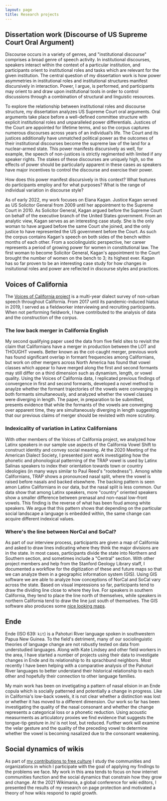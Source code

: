 ```yaml
---
layout: page
title: Research projects
---
```

## Dissertation work (Discourse of US Supreme Court Oral Argument)
Discourse occurs in a variety of genres, and "institutional discourse" comprises a broad genre of speech activity. In institutional discourses, 
speakers interact within the context of a particular institution, and participants orient to institutional roles and tasks which are relevant
for the given institution. The central question of my dissertation work is how power asymmetries in institutional roles and institutional 
structures manifest discursively in interaction. Power, I argue, is performed, and participants may orient to and draw upon institutional 
tools in order to control discussions through a combination of structural and linguistic resources.

To explore the relationship between institutional roles and discourse structure, my dissertation analyzes US Supreme Court oral arguments. 
Oral arguments take place before a well-defined committee structure with explicit institutional roles and unparalleled power differentials. 
Justices of the Court are appointed for lifetime terms, and so the corpus captures numerous discourses across years of an individual’s life. 
The Court and its justices additionally have unmatched political power as the outcomes of their institutional discourses become the supreme 
law of the land for a nuclear-armed state. This power manifests discursively as well, for example, the speech of non-justices is strictly 
regimented with limited if any speaker rights. The stakes of these discourses are uniquely high, so the effects of power should be particularly 
apparent in these cases as speakers have major incentives to control the discourse and exercise their power. 

How does this power manifest discursively in this context? What features do participants employ and for what purposes? What is the range 
of individual variation in discourse style?

As of early 2022, my work focuses on Elana Kagan. Justice Kagan served as US Solicitor General from 2009 until her appointment to the Supreme Court 
in 2010. As Solicitor General, Kagan argued before the Supreme Court on behalf of the executive branch of the United States government. From an 
analytic view, Kagan serves as an interesting case study. She is the only woman to have argued before the same Court she joined, and the only justice
to have represented the US government before the Court. As such the corpus contains Kagan's speech on both sides of the bench within months of
each other. From a sociolinguistic perspective, her career represents a period of growing power for women in constitutional law. The first woman to 
become Solicitor General, Kagan's appointment to the Court brought the number of women on the bench to 3; its highest ever. Kagan has so far 
proven to be an interesting case study for how changes in insitutional roles and power are reflected in discourse styles and practices.

## Voices of California
The [Voices of California project](http://web.stanford.edu/dept/linguistics/VoCal/index.html) is a multi-year dialect
survey of non-urban speech throughout California. From 2017 until its pandemic-induced hiatus in 2019, I served as a
fieldworker interviewing and recruiting participants. When not performing fieldwork, I have contributed to the analysis of
data and the construction of the corpus.

### The low back merger in California English
My second qualifying paper used the data from five field sites to revisit the claim that Californians have a merger in 
production between the LOT and THOUGHT vowels. Better known as the cot-caught merger, previous work has found significant overlap in
formant frequencies among Californians, but work on other mergers across North America has found that vowel classes which appear
to have merged along the first and second formants may still differ on a third dimension such as dynamism, length, or vowel quality.
Using the Voices of California data, I replicated previous findings of convergence in first and second formants, developed a novel
method to anaylze whether the formant trajectories of the vowels were converging in both formants simultaneously, and analyzed
whether the vowel classes were diverging in length. The paper, in preparation to be submitted, presents evidence that while the 
formants of the vowels are converging over apparent time, they are simultaneously diverging in length suggesting that our previous 
claims of merger should be revisted with more scrutiny.

### Indexicality of variation in Latinx Californians
With other members of the Voices of California project, we analyzed how Latinx speakers in our sample use aspects of the 
California Vowel Shift to construct identity and convey social meaning. At the 2020 Meeting of the American Dialect Society, 
I presented joint work investigating how the phonetic and phonological patterning of the TRAP vowel is used by Latinx Salinas 
speakers to index their orientation towards town or country ideologies (in many ways similar to Paul Reed's "rootedness"). Among 
white Californians, TRAP shows a pronounced nasal split, where the vowel is raised before nasals and backed elsewhere. The backing 
pattern is seen amon Latinx Californians in our data, but the nasal split is less common. Our data show that among Latinx speakers, 
more "country" oriented speakers show a smaller difference between prenasal and non-nasal low-front vowels. This finding is the reverse 
of what has been foud among white speakers. We argue that this pattern shows that depending on the particular social landscape a 
language is enbedded within, the same change can acquire different indexical values.

### Where's the line between NorCal and SoCal?
As part of our interview process, participants are given a map of California and asked to draw lines indicating where they think
the major divisions are in the state. In most cases, participants divide the state into Northern and Southern section, and sometimes
include a "Central" section. With other project members and help from the Stanford Geology Library staff, I documented a workflow
for the digitization of these and future maps so that we can analyze them in a geographic information system (GIS). Using GIS software
we are able to analyze how conceptions of NorCal and SoCal vary across the state. Based on visual impressions so far, participants 
tend to draw the dividing line close to where they live. For speakers in southern California, they tend to place the line north of 
themselves, while speakers in northern California tend to draw the line just south of themselves. The GIS software also produces some
[nice looking maps](http://web.stanford.edu/~ctb77/AllFieldsitesMap.png).

## Ende
Ende (ISO 639: `kit`) is a Pahoturi River language spoken in southwestern Papua New Guinea. To the field's detriment, many of our 
sociolinguistic theories of language change are not robustly tested on data from understudied languages. Along with Kate Lindsey and
other field workers in the area, I have started a number of projects using their data to investigate changes in Ende and its 
relationship to its sprachbund neighbors. Most recently I have been helping with a comparative analysis of the Pahoturi River 
languages to better understand their historical relationship to each other and hopefully their connection to other language families.

My main work has been on invetigating a pattern of nasal elision in an Ende copula which is socially patterned and potentially a 
change in progress. Like in California's low-back vowels, it is not clear whether a distinction was lost or whether it has moved 
to a different dimension. Our work so far has been investigating the quality of the nasal consonant and whether the change 
represents a categorical loss or a phonetic reduction. Using acoustic measurments as articulatory proxies we find evidence that 
suggests the tongue-tip gesture in /n/ is not lost, but reduced. Further work will examine the velar gesture and the quality of 
the preceding vowel to determine whether the vowel is becoming nasalized due to the consonant weakening.

## Social dynamics of wikis
As part of [my contributions to free culture](../about/free-culture.md) I study the communities and organizations in which I 
participate with the goal of applying my findings to the problems we face. My work in this area tends to focus on how internet
communities function and the social dynamics that constrain how they grow and change. At the 2021 Wikimania, a global conference
for wiki editors, I presented the results of my research on page protection and motivated a theory of how wikis respond to 
rapid growth.
